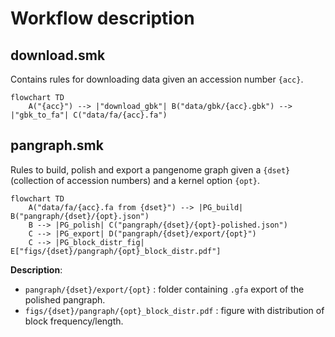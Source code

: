 # Workflow description

## download.smk

Contains rules for downloading data given an accession number `{acc}`.

```mermaid
flowchart TD
    A("{acc}") --> |"download_gbk"| B("data/gbk/{acc}.gbk") --> |"gbk_to_fa"| C("data/fa/{acc}.fa")
```

## pangraph.smk

Rules to build, polish and export a pangenome graph given a `{dset}` (collection of accession numbers) and a kernel option `{opt}`.

```mermaid
flowchart TD
    A("data/fa/{acc}.fa from {dset}") --> |PG_build| B("pangraph/{dset}/{opt}.json") 
    B --> |PG_polish| C("pangraph/{dset}/{opt}-polished.json")
    C --> |PG_export| D("pangraph/{dset}/export/{opt}")
    C --> |PG_block_distr_fig| E["figs/{dset}/pangraph/{opt}_block_distr.pdf"]
```

**Description**:
- `pangraph/{dset}/export/{opt}` : folder containing `.gfa` export of the polished pangraph.
- `figs/{dset}/pangraph/{opt}_block_distr.pdf` : figure with distribution of block frequency/length.
